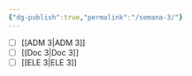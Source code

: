 ```yaml
---
{"dg-publish":true,"permalink":"/semana-3/"}
---
```


- [ ] [[ADM 3\|ADM 3]]
- [ ] [[Doc 3\|Doc 3]]
- [ ] [[ELE 3\|ELE 3]]